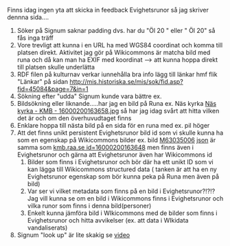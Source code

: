 Finns idag ingen yta att skicka in feedback Evighetsrunor så jag skriver dennna sida....

1) Söker på Signum saknar padding dvs. har du "Öl 20 " eller " Öl 20" så fås inga träff
2) Vore trevligt att kunna i en URL ha med WGS84 coordinat och komma till platsen direkt. Aktivitet jag gör på Wikicommons är matcha bild med runa och då kan man ha EXIF med koordinat --> att kunna hoppa direkt till platsen skulle underlätta
3) RDF filen på kulturnav verkar iunnehålla bra info lägg till länkar hmf flik "Länkar" på sidan http://mis.historiska.se/mis/sok/fid.asp?fid=45084&page=7&in=1 
4) Sökning efter "udda" Signum kunde vara bättre ex.
5) Bildsökning eller liknande.....har jag en bild på Runa ex. Näs kyrka [Näs kyrka - KMB - 16000200163658.jpg](https://commons.wikimedia.org/wiki/File:N%C3%A4s_kyrka_-_KMB_-_16000200163658.jpg) så har jag idag svårt att hitta vilken det är och om den överhuvudtaget finns
6) Enklare hoppa till nästa bild på en sida för en runa med ex. pil höger
7) Att det finns unikt persistent Evighetsrunor bild id som vi skulle kunna ha som en egenskap på Wikicommons bilder ex. bild [M63035006](http://commons.wikimedia.org/entity/M63035006) [json](http://commons.wikimedia.org/entity/M63035006.json) är samma som [kmb.raa.se id=16000200163648](https://kmb.raa.se/cocoon/bild/show-image.html?id=16000200163648) men finns även i Evighetsrunor och gärna att Evighetsrunor även har Wikicommons id 
   1) Bilder som finns i Evighetsrunor och bör där ha ett unikt ID som vi kan lägga till Wikicommons structured data ( tanken är att ha en ny Evighetsrunor egenskap som bör kunna peka på Runa men även på bild)
   2) Var ser vi vilket metadata som finns på en bild i Evighetsrunor?!?!?  Jag vill kunna se om en bild i Wikicommons finns i Evighetsrunor och vilka runor som finns i denna bild(personer)
   3) Enkelt kunna jämföra bild i WIkicommons med de bilder som finns i Evighetsrunor och hitta avvikelser (ex. att data i WIkidata vandaliserats)
7) Signum "look up" är lite skakig se [video](https://youtu.be/SWS6dtA_ltY)
